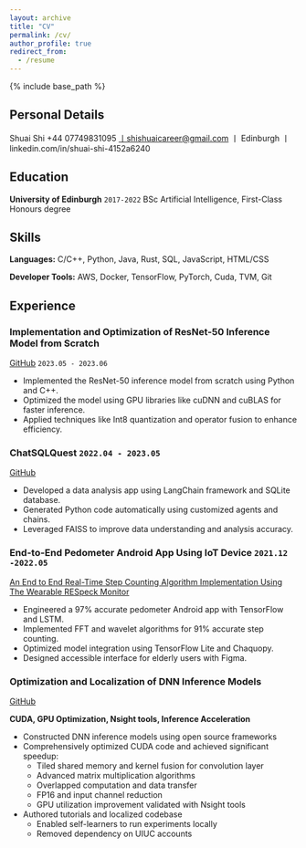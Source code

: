```yaml
---
layout: archive
title: "CV"
permalink: /cv/
author_profile: true
redirect_from:
  - /resume
---
```


{% include base_path %}
## Personal Details
Shuai Shi
+44 07749831095 丨shishuaicareer@gmail.com 丨 Edinburgh 丨 linkedin.com/in/shuai-shi-4152a6240

## Education

**University of Edinburgh** `2017-2022`
BSc Artificial Intelligence, First-Class Honours degree

## Skills

**Languages:** C/C++, Python, Java, Rust, SQL, JavaScript, HTML/CSS

**Developer Tools:** AWS, Docker, TensorFlow, PyTorch, Cuda, TVM, Git

## Experience

### Implementation and Optimization of ResNet-50 Inference Model from Scratch 

[GitHub][github] `2023.05 - 2023.06`

[github]: https://github.com/shuaills/Resnet50-from-scratch.git "GitHub"

- Implemented the ResNet-50 inference model from scratch using Python and C++.
- Optimized the model using GPU libraries like cuDNN and cuBLAS for faster inference.
- Applied techniques like Int8 quantization and operator fusion to enhance efficiency.

### ChatSQLQuest `2022.04 - 2023.05`

[GitHub][github]

[github]: https://github.com/shuaills/ChatSQLQuest.git "GitHub"

- Developed a data analysis app using LangChain framework and SQLite database.
- Generated Python code automatically using customized agents and chains.
- Leveraged FAISS to improve data understanding and analysis accuracy.


### End-to-End Pedometer Android App Using IoT Device `2021.12 -2022.05`
[An End to End Real-Time Step Counting Algorithm Implementation Using The Wearable RESpeck Monitor](http://shuaills.github.io/files/ShuaiShidissertation.pdf)

- Engineered a 97% accurate pedometer Android app with TensorFlow and LSTM.  
- Implemented FFT and wavelet algorithms for 91% accurate step counting.
- Optimized model integration using TensorFlow Lite and Chaquopy.
- Designed accessible interface for elderly users with Figma.

### Optimization and Localization of DNN Inference Models

[GitHub][github]

[github]: https://github.com/shuaills/myECE408.git "GitHub"

**CUDA, GPU Optimization, Nsight tools, Inference Acceleration**

- Constructed DNN inference models using open source frameworks 
- Comprehensively optimized CUDA code and achieved significant speedup:
   - Tiled shared memory and kernel fusion for convolution layer
   - Advanced matrix multiplication algorithms
   - Overlapped computation and data transfer  
   - FP16 and input channel reduction
   - GPU utilization improvement validated with Nsight tools
- Authored tutorials and localized codebase
   - Enabled self-learners to run experiments locally
   - Removed dependency on UIUC accounts
